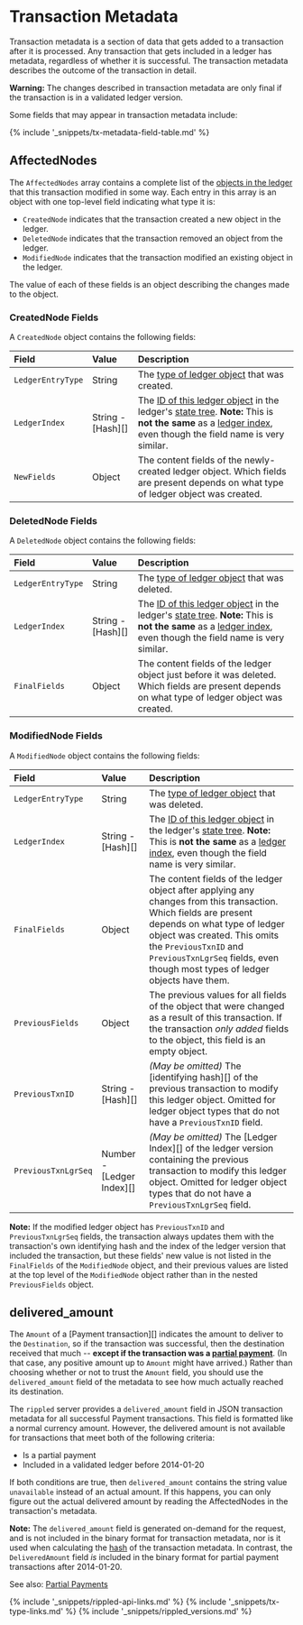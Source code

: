 # Transaction Metadata

Transaction metadata is a section of data that gets added to a transaction after it is processed. Any transaction that gets included in a ledger has metadata, regardless of whether it is successful. The transaction metadata describes the outcome of the transaction in detail.

**Warning:** The changes described in transaction metadata are only final if the transaction is in a validated ledger version.

Some fields that may appear in transaction metadata include:

{% include '_snippets/tx-metadata-field-table.md' %} <!--_ -->

## AffectedNodes

The `AffectedNodes` array contains a complete list of the [objects in the ledger](ledger-object-types.html) that this transaction modified in some way. Each entry in this array is an object with one top-level field indicating what type it is:

- `CreatedNode` indicates that the transaction created a new object in the ledger.
- `DeletedNode` indicates that the transaction removed an object from the ledger.
- `ModifiedNode` indicates that the transaction modified an existing object in the ledger.

The value of each of these fields is an object describing the changes made to the object.

### CreatedNode Fields

A `CreatedNode` object contains the following fields:

| Field             | Value             | Description                          |
|:------------------|:------------------|:-------------------------------------|
| `LedgerEntryType` | String            | The [type of ledger object](ledger-object-types.html) that was created. |
| `LedgerIndex`     | String - [Hash][] | The [ID of this ledger object](ledger-object-ids.html) in the ledger's [state tree](ledgers.html). **Note:** This is **not the same** as a [ledger index](basic-data-types.html#ledger-index), even though the field name is very similar. |
| `NewFields`       | Object            | The content fields of the newly-created ledger object. Which fields are present depends on what type of ledger object was created. |

### DeletedNode Fields

A `DeletedNode` object contains the following fields:

| Field             | Value             | Description                          |
|:------------------|:------------------|:-------------------------------------|
| `LedgerEntryType` | String            | The [type of ledger object](ledger-object-types.html) that was deleted. |
| `LedgerIndex`     | String - [Hash][] | The [ID of this ledger object](ledger-object-ids.html) in the ledger's [state tree](ledgers.html). **Note:** This is **not the same** as a [ledger index](basic-data-types.html#ledger-index), even though the field name is very similar. |
| `FinalFields`     | Object            | The content fields of the ledger object just before it was deleted. Which fields are present depends on what type of ledger object was created. |

### ModifiedNode Fields

A `ModifiedNode` object contains the following fields:

| Field               | Value                     | Description                |
|:--------------------|:--------------------------|:---------------------------|
| `LedgerEntryType`   | String                    | The [type of ledger object](ledger-object-types.html) that was deleted. |
| `LedgerIndex`       | String - [Hash][]         | The [ID of this ledger object](ledger-object-ids.html) in the ledger's [state tree](ledgers.html). **Note:** This is **not the same** as a [ledger index](basic-data-types.html#ledger-index), even though the field name is very similar. |
| `FinalFields`       | Object                    | The content fields of the ledger object after applying any changes from this transaction. Which fields are present depends on what type of ledger object was created. This omits the `PreviousTxnID` and `PreviousTxnLgrSeq` fields, even though most types of ledger objects have them. |
| `PreviousFields`    | Object                    | The previous values for all fields of the object that were changed as a result of this transaction. If the transaction _only added_ fields to the object, this field is an empty object. |
| `PreviousTxnID`     | String - [Hash][]         | _(May be omitted)_ The [identifying hash][] of the previous transaction to modify this ledger object. Omitted for ledger object types that do not have a `PreviousTxnID` field. |
| `PreviousTxnLgrSeq` | Number - [Ledger Index][] | _(May be omitted)_  The [Ledger Index][] of the ledger version containing the previous transaction to modify this ledger object. Omitted for ledger object types that do not have a `PreviousTxnLgrSeq` field. |

**Note:** If the modified ledger object has `PreviousTxnID` and `PreviousTxnLgrSeq` fields, the transaction always updates them with the transaction's own identifying hash and the index of the ledger version that included the transaction, but these fields' new value is not listed in the `FinalFields` of the `ModifiedNode` object, and their previous values are listed at the top level of the `ModifiedNode` object rather than in the nested `PreviousFields` object.


## delivered_amount

The `Amount` of a [Payment transaction][] indicates the amount to deliver to the `Destination`, so if the transaction was successful, then the destination received that much -- **except if the transaction was a [partial payment](partial-payments.html)**. (In that case, any positive amount up to `Amount` might have arrived.) Rather than choosing whether or not to trust the `Amount` field, you should use the `delivered_amount` field of the metadata to see how much actually reached its destination.

The `rippled` server provides a `delivered_amount` field in JSON transaction metadata for all successful Payment transactions. This field is formatted like a normal currency amount. However, the delivered amount is not available for transactions that meet both of the following criteria:

* Is a partial payment
* Included in a validated ledger before 2014-01-20

If both conditions are true, then `delivered_amount` contains the string value `unavailable` instead of an actual amount. If this happens, you can only figure out the actual delivered amount by reading the AffectedNodes in the transaction's metadata.

**Note:** The `delivered_amount` field is generated on-demand for the request, and is not included in the binary format for transaction metadata, nor is it used when calculating the [hash](basic-data-types.html#hashes) of the transaction metadata. In contrast, the `DeliveredAmount` field _is_ included in the binary format for partial payment transactions after 2014-01-20.

See also: [Partial Payments](partial-payments.html)

<!--{# common link defs #}-->
{% include '_snippets/rippled-api-links.md' %}
{% include '_snippets/tx-type-links.md' %}
{% include '_snippets/rippled_versions.md' %}

